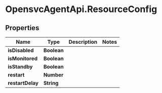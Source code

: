 # OpensvcAgentApi.ResourceConfig

## Properties

Name | Type | Description | Notes
------------ | ------------- | ------------- | -------------
**isDisabled** | **Boolean** |  | 
**isMonitored** | **Boolean** |  | 
**isStandby** | **Boolean** |  | 
**restart** | **Number** |  | 
**restartDelay** | **String** |  | 


